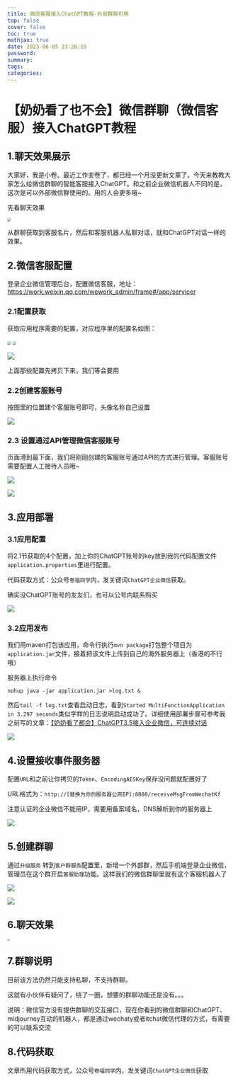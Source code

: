 ```yaml
---
title: 微信客服接入ChatGPT教程-外部群聊可用
top: false
cover: false
toc: true
mathjax: true
date: 2023-06-05 23:26:19
password:
summary:
tags:
categories:
---
```

# 【奶奶看了也不会】微信群聊（微信客服）接入ChatGPT教程

## 1.聊天效果展示

大家好，我是小卷。最近工作变卷了，都已经一个月没更新文章了。今天来教教大家怎么给微信群聊的智能客服接入ChatGPT。和之前企业微信机器人不同的是，这次是可以外部微信群使用的。用的人会更多哦~

先看聊天效果

<img src="/Users/yuyunlong/Pictures/博客/微信客服ChatGPT/0_3.png" style="zoom: 50%;" />

从群聊获取到客服名片，然后和客服机器人私聊对话，就和ChatGPT对话一样的效果。



## 2.微信客服配置

登录企业微信管理后台，配置微信客服，地址：https://work.weixin.qq.com/wework_admin/frame#/app/servicer

### 2.1配置获取

获取应用程序需要的配置，对应程序里的配置名如图：

<img src="/Users/yuyunlong/Pictures/博客/微信客服ChatGPT/0_4.png" style="zoom:50%;" />

<img src="/Users/yuyunlong/Pictures/博客/微信客服ChatGPT/0_5.png" style="zoom:50%;" />

![](/Users/yuyunlong/Pictures/博客/微信客服ChatGPT/0_6.png)

上面那些配置先拷贝下来，我们等会要用



### 2.2创建客服账号

按图里的位置建个客服账号即可，头像名称自己设置

![](/Users/yuyunlong/Pictures/博客/微信客服ChatGPT/0_7.png)



### 2.3 设置通过API管理微信客服账号

页面滑到最下面，我们将刚刚创建的客服账号通过API的方式进行管理。客服账号需要配置人工接待人员哦~

![](/Users/yuyunlong/Pictures/博客/微信客服ChatGPT/0_8.png)

![](/Users/yuyunlong/Pictures/博客/微信客服ChatGPT/0_9.png)



## 3.应用部署

### 3.1应用配置

将2.1节获取的4个配置，加上你的ChatGPT账号的key放到我的代码配置文件`application.properties`里进行配置。

代码获取方式：公众号`卷福同学`内，发关键词`ChatGPT企业微信`获取。

确实没ChatGPT账号的友友们，也可以公号内联系购买

![](/Users/yuyunlong/Pictures/博客/微信客服ChatGPT/0_10.png)

### 3.2应用发布

我们用maven打包该应用，命令行执行`mvn package`打包整个项目为`application.jar`文件，接着把该文件上传到自己的海外服务器上（香港的不行哦）

服务器上执行命令

```shell
nohup java -jar application.jar >log.txt &
```

然后`tail -f log.txt`查看启动日志，看到`Started MultiFunctionApplication in 3.297 seconds`类似字样的日志说明启动成功了。详细使用部署步骤可参考我之前写的文章：[【奶奶看了都会】ChatGPT3.5接入企业微信，可连续对话](https://zhuanlan.zhihu.com/p/611555021)

![](/Users/yuyunlong/Pictures/博客/微信客服ChatGPT/0_11.png)



## 4.设置接收事件服务器

配置`URL`和之前让你拷贝的`Token`、`EncodingAESKey`保存没问题就配置好了

URL格式为：`http://[替换为你的服务器公网IP]:8080/receiveMsgFromWechatKf`

注意认证的企业微信不能用IP，需要用备案域名，DNS解析到你的服务器上

![](/Users/yuyunlong/Pictures/博客/微信客服ChatGPT/0_12.png)

## 5.创建群聊

通过`升级服务` 转到`客户群服务`配置里，新增一个外部群，然后手机端登录企业微信，管理员在这个群开启`客服助理`功能。这样我们的微信群聊里就有这个客服机器人了

![](/Users/yuyunlong/Pictures/博客/微信客服ChatGPT/0_13.png)

![](/Users/yuyunlong/Pictures/博客/微信客服ChatGPT/0_14.png)

## 6.聊天效果

<img src="/Users/yuyunlong/Pictures/博客/微信客服ChatGPT/0_3.png" style="zoom:33%;" />



## 7.群聊说明

目前该方法仍然只能支持私聊，不支持群聊。

这就有小伙伴有疑问了，绕了一圈，想要的群聊功能还是没有。。。

说明：微信官方没有提供群聊的交互接口，现在你看到的微信群聊和ChatGPT、midjourney互动的机器人，都是通过wechaty或者itchat微信代理的方式，有需要的可以联系交流

## 8.代码获取

文章所用代码获取方式，公众号`卷福同学`内，发关键词`ChatGPT企业微信`获取





